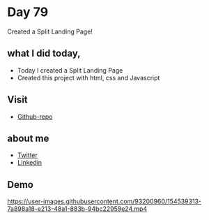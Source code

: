 # Day 79

Created a Split Landing Page!


## what I did today,

 - Today I created a Split Landing Page
 - Created this project with html, css and Javascript


## Visit

 - [Github-repo](https://github.com/KaranChandekar/50projects50days/tree/master/split-landing-page)

 
## about me

 - [Twitter](https://twitter.com/karan_chandekar)
 - [Linkedin](https://www.linkedin.com/in/karan-chandekar-a87263219/)


## Demo

https://user-images.githubusercontent.com/93200960/154539313-7a898a18-e213-48a1-883b-94bc22959e24.mp4
